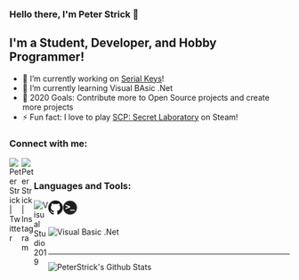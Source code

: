 
<!--
**PeterStrick/PeterStrick** is a ✨ _special_ ✨ repository because its `README.md` (this file) appears on your GitHub profile.
-->

### Hello there, I'm Peter Strick 👋

## I'm a Student, Developer, and Hobby Programmer!
- 🔭 I’m currently working on [Serial Keys](https://github.com/PeterStrick/Serial-Keys)!
- 🌱 I’m currently learning Visual BAsic .Net
- 🥅 2020 Goals: Contribute more to Open Source projects and create more projects
- ⚡ Fun fact: I love to play [SCP: Secret Laboratory](https://store.steampowered.com/app/700330/SCP_Secret_Laboratory) on Steam!

### Connect with me:

[<img align="left" alt="PeterStrick | Twitter" width="22px" src="https://cdn.jsdelivr.net/npm/simple-icons@v3/icons/twitter.svg" />](https://twitter.com/PeterStrick_Acc)
[<img align="left" alt="PeterStrick | Instagram" width="22px" src="https://cdn.jsdelivr.net/npm/simple-icons@v3/icons/instagram.svg" />](https://instagram.com/peterstrick2005)

<br />

### Languages and Tools:

[<img align="left" alt="Visual Studio 2019" width="26px" src="https://cdn.jsdelivr.net/npm/simple-icons@3.4.0/icons/visualstudio.svg" />](https://visualstudio.microsoft.com/vs)
[<img align="left" alt="GitHub" width="26px" src="https://raw.githubusercontent.com/github/explore/78df643247d429f6cc873026c0622819ad797942/topics/github/github.png" />](https://github.com)
[<img align="left" alt="HTML5" width="26px" src="https://raw.githubusercontent.com/github/explore/80688e429a7d4ef2fca1e82350fe8e3517d3494d/topics/terminal/terminal.png" />](https://www.microsoft.com/en-us/p/windows-terminal/9n0dx20hk701?activetab=pivot:overviewtab)

<br />
<br />

[<img align="left" alt="Visual Basic .Net" src="https://i.postimg.cc/4dfHpb40/image.png" />](https://visualstudio.microsoft.com/vs/features/net-development)

<br />
<br />

---

<img align="left" alt="PeterStrick's Github Stats" src="https://github-readme-stats.codestackr.vercel.app/api?username=PeterStrick&show_icons=true&hide_border=true" />
